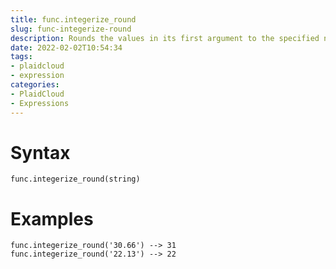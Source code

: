 ```yaml
---
title: func.integerize_round
slug: func-integerize-round
description: Rounds the values in its first argument to the specified number of decimal places
date: 2022-02-02T10:54:34
tags:
- plaidcloud
- expression
categories:
- PlaidCloud
- Expressions
---
```



# Syntax



```
func.integerize_round(string)
```


# Examples



```
func.integerize_round('30.66') --> 31  
func.integerize_round('22.13') --> 22
```

